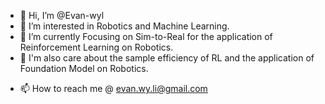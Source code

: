 - 👋 Hi, I’m @Evan-wyl
- 👀 I’m interested in Robotics and Machine Learning.
- 🌱 I’m currently Focusing on Sim-to-Real for the application of Reinforcement Learning on Robotics.
- :maple_leaf: I'm also care about the sample efficiency of RL and the application of Foundation Model on Robotics.
<!-- - 💞️ I’m looking to collaborate on ... -->
- 📫 How to reach me @ evan.wy.li@gmail.com

<!---
Evan-wyl/Evan-wyl is a ✨ special ✨ repository because its `README.md` (this file) appears on your GitHub profile.
You can click the Preview link to take a look at your changes.
--->
